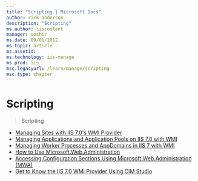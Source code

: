 ```yaml
---
title: "Scripting | Microsoft Docs"
author: rick-anderson
description: "Scripting"
ms.author: iiscontent
manager: soshir
ms.date: 09/01/2012
ms.topic: article
ms.assetid: 
ms.technology: iis-manage
ms.prod: iis
msc.legacyurl: /learn/manage/scripting
msc.type: chapter
---
```

Scripting
====================
> Scripting


- [Managing Sites with IIS 7.0's WMI Provider](managing-sites-with-the-iis-wmi-provider.md)
- [Managing Applications and Application Pools on IIS 7.0 with WMI](managing-applications-and-application-pools-on-iis-with-wmi.md)
- [Managing Worker Processes and AppDomains in IIS 7 with WMI](managing-worker-processes-and-appdomains-in-iis-with-wmi.md)
- [How to Use Microsoft.Web.Administration](how-to-use-microsoftwebadministration.md)
- [Accessing Configuration Sections Using Microsoft.Web.Administration (MWA)](accessing-configuration-sections-using-microsoftwebadministration-mwa.md)
- [Get to Know the IIS 7.0 WMI Provider Using CIM Studio](get-to-know-the-iis-wmi-provider-using-cim-studio.md)